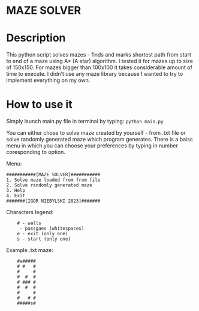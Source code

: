 # MAZE SOLVER
# Description
  This python script solves mazes - finds and marks shortest path from start to end of a maze using A* (A star) algorithm.
  I tested it for mazes up to size of 150x150. For mazes bigger than 100x100 it takes considerable amount of time to execute. I didn’t use any maze library because I wanted to try to implement everything on my own.
# How to use it
  Simply launch main.py file in terminal by typing:
    ```python main.py```
  
  
  
  You can either chose to solve maze created by yourself - from .txt file or solve randomly generated maze which program generates. There is a baisc menu in which you can choose your preferences by typing in number coresponding to option.
  
Menu:

    ###########[MAZE SOLVER]###########
    1. Solve maze loaded from from file 
    2. Solve randomly generated maze
    3. Help
    4. Exit
    #######[IGOR NIEBYLSKI 2023]#######
    
Characters legend:

        # - walls
         - passgaes (whitespaces)
        e - exit (only one)
        s - start (only one)
Example .txt maze:

        #e#####
        # #   #
        #     #
        #  #  #
        # ### #
        #  #  #
        #     #
        #   # #
        #####s#
        
